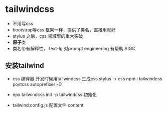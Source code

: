 # tailwindcss

- 不用写css 
- bootstrap等css 框架一样，提供了类名，直接用就好
- stylus 之后，css 领域里的重大突破 
- **原子**类 
- 类名带有解释性， text-lg  对prompt engineering 有帮助 AIGC 

## 安装tailwind

- css 编译器
  开发时候用tailwindcss 生成css 
  stylus -> css 
  npm i tailwindcss postcss autoprefixer -D 
  
- npx tailwindcss init -p
  tailwindcss 初始化
- tailwind.config.js 配置文件
  content